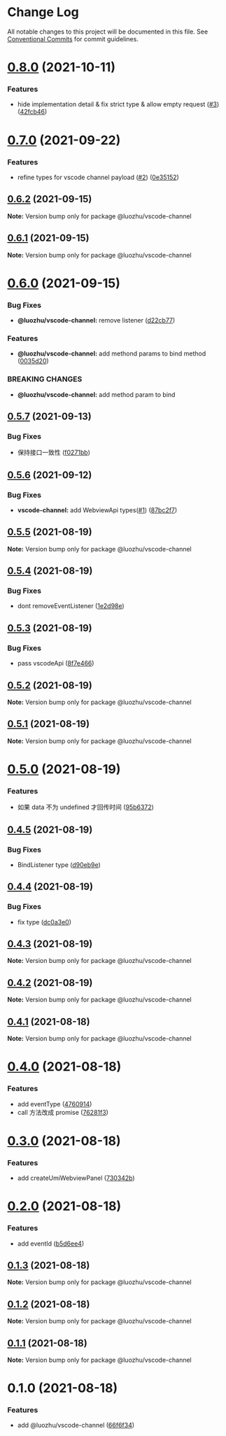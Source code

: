 # Change Log

All notable changes to this project will be documented in this file.
See [Conventional Commits](https://conventionalcommits.org) for commit guidelines.

# [0.8.0](https://github.com/youngjuning/luozhu/compare/@luozhu/vscode-channel@0.7.0...@luozhu/vscode-channel@0.8.0) (2021-10-11)


### Features

* hide implementation detail & fix strict type & allow empty request ([#3](https://github.com/youngjuning/luozhu/issues/3)) ([42fcb46](https://github.com/youngjuning/luozhu/commit/42fcb462bf2cd3ccb0d08588d162e596b4808074))





# [0.7.0](https://github.com/youngjuning/luozhu/compare/@luozhu/vscode-channel@0.6.2...@luozhu/vscode-channel@0.7.0) (2021-09-22)


### Features

* refine types for vscode channel payload ([#2](https://github.com/youngjuning/luozhu/issues/2)) ([0e35152](https://github.com/youngjuning/luozhu/commit/0e3515207d6f05af6a22c19e01ff1b2f5697397f))





## [0.6.2](https://github.com/youngjuning/luozhu/compare/@luozhu/vscode-channel@0.6.1...@luozhu/vscode-channel@0.6.2) (2021-09-15)

**Note:** Version bump only for package @luozhu/vscode-channel





## [0.6.1](https://github.com/youngjuning/luozhu/compare/@luozhu/vscode-channel@0.6.0...@luozhu/vscode-channel@0.6.1) (2021-09-15)

**Note:** Version bump only for package @luozhu/vscode-channel





# [0.6.0](https://github.com/youngjuning/luozhu/compare/@luozhu/vscode-channel@0.5.7...@luozhu/vscode-channel@0.6.0) (2021-09-15)


### Bug Fixes

* **@luozhu/vscode-channel:** remove listener ([d22cb77](https://github.com/youngjuning/luozhu/commit/d22cb777e124b20ab122d03b09e58961d75816cd))


### Features

* **@luozhu/vscode-channel:** add methond params to bind method ([0035d20](https://github.com/youngjuning/luozhu/commit/0035d20794b4c9f8c09c4ad83b9aa43ad676ae1c))


### BREAKING CHANGES

* **@luozhu/vscode-channel:** add method param to bind





## [0.5.7](https://github.com/youngjuning/luozhu/compare/@luozhu/vscode-channel@0.5.6...@luozhu/vscode-channel@0.5.7) (2021-09-13)


### Bug Fixes

* 保持接口一致性 ([f0271bb](https://github.com/youngjuning/luozhu/commit/f0271bb4042d15a35f78f1962fa2c96477ccd4ad))





## [0.5.6](https://github.com/youngjuning/luozhu/compare/@luozhu/vscode-channel@0.5.5...@luozhu/vscode-channel@0.5.6) (2021-09-12)


### Bug Fixes

* **vscode-channel:** add WebviewApi types([#1](https://github.com/youngjuning/luozhu/issues/1)) ([87bc2f7](https://github.com/youngjuning/luozhu/commit/87bc2f796e494de6eadb1db8e0a8a31919f778fb))





## [0.5.5](https://github.com/youngjuning/luozhu/compare/@luozhu/vscode-channel@0.5.4...@luozhu/vscode-channel@0.5.5) (2021-08-19)

**Note:** Version bump only for package @luozhu/vscode-channel

## [0.5.4](https://github.com/youngjuning/luozhu/compare/@luozhu/vscode-channel@0.5.3...@luozhu/vscode-channel@0.5.4) (2021-08-19)

### Bug Fixes

- dont removeEventListener ([1e2d98e](https://github.com/youngjuning/luozhu/commit/1e2d98ed1d0f2e3c910f5966eefd77b27aef7354))

## [0.5.3](https://github.com/youngjuning/luozhu/compare/@luozhu/vscode-channel@0.5.2...@luozhu/vscode-channel@0.5.3) (2021-08-19)

### Bug Fixes

- pass vscodeApi ([8f7e466](https://github.com/youngjuning/luozhu/commit/8f7e46608972bbd46237c390e8af7e85f2a219c2))

## [0.5.2](https://github.com/youngjuning/luozhu/compare/@luozhu/vscode-channel@0.5.1...@luozhu/vscode-channel@0.5.2) (2021-08-19)

**Note:** Version bump only for package @luozhu/vscode-channel

## [0.5.1](https://github.com/youngjuning/luozhu/compare/@luozhu/vscode-channel@0.5.0...@luozhu/vscode-channel@0.5.1) (2021-08-19)

**Note:** Version bump only for package @luozhu/vscode-channel

# [0.5.0](https://github.com/youngjuning/luozhu/compare/@luozhu/vscode-channel@0.4.5...@luozhu/vscode-channel@0.5.0) (2021-08-19)

### Features

- 如果 data 不为 undefined 才回传时间 ([95b6372](https://github.com/youngjuning/luozhu/commit/95b6372b8962d8bea657bce0e9d0051a3e570ba0))

## [0.4.5](https://github.com/youngjuning/luozhu/compare/@luozhu/vscode-channel@0.4.4...@luozhu/vscode-channel@0.4.5) (2021-08-19)

### Bug Fixes

- BindListener type ([d90eb9e](https://github.com/youngjuning/luozhu/commit/d90eb9eadf9f4a54103cc5783c6bda51e4127939))

## [0.4.4](https://github.com/youngjuning/luozhu/compare/@luozhu/vscode-channel@0.4.3...@luozhu/vscode-channel@0.4.4) (2021-08-19)

### Bug Fixes

- fix type ([dc0a3e0](https://github.com/youngjuning/luozhu/commit/dc0a3e034baa6aa78a4eab868ec2ffc8e5f487d9))

## [0.4.3](https://github.com/youngjuning/luozhu/compare/@luozhu/vscode-channel@0.4.2...@luozhu/vscode-channel@0.4.3) (2021-08-19)

**Note:** Version bump only for package @luozhu/vscode-channel

## [0.4.2](https://github.com/youngjuning/luozhu/compare/@luozhu/vscode-channel@0.4.1...@luozhu/vscode-channel@0.4.2) (2021-08-19)

**Note:** Version bump only for package @luozhu/vscode-channel

## [0.4.1](https://github.com/youngjuning/luozhu/compare/@luozhu/vscode-channel@0.4.0...@luozhu/vscode-channel@0.4.1) (2021-08-18)

**Note:** Version bump only for package @luozhu/vscode-channel

# [0.4.0](https://github.com/youngjuning/luozhu/compare/@luozhu/vscode-channel@0.3.0...@luozhu/vscode-channel@0.4.0) (2021-08-18)

### Features

- add eventType ([4760914](https://github.com/youngjuning/luozhu/commit/4760914068ab9bb09cbf293f1974f1ea08028624))
- call 方法改成 promise ([76281f3](https://github.com/youngjuning/luozhu/commit/76281f36d57e04123944a52600a5dc8d22217775))

# [0.3.0](https://github.com/youngjuning/luozhu/compare/@luozhu/vscode-channel@0.2.0...@luozhu/vscode-channel@0.3.0) (2021-08-18)

### Features

- add createUmiWebviewPanel ([730342b](https://github.com/youngjuning/luozhu/commit/730342bafabdaf5922b7b25187f795e9ae80917d))

# [0.2.0](https://github.com/youngjuning/luozhu/compare/@luozhu/vscode-channel@0.1.3...@luozhu/vscode-channel@0.2.0) (2021-08-18)

### Features

- add eventId ([b5d6ee4](https://github.com/youngjuning/luozhu/commit/b5d6ee481f9e1b944a84cc18d8e4d4970d8000cd))

## [0.1.3](https://github.com/youngjuning/luozhu/compare/@luozhu/vscode-channel@0.1.2...@luozhu/vscode-channel@0.1.3) (2021-08-18)

**Note:** Version bump only for package @luozhu/vscode-channel

## [0.1.2](https://github.com/youngjuning/luozhu/compare/@luozhu/vscode-channel@0.1.1...@luozhu/vscode-channel@0.1.2) (2021-08-18)

**Note:** Version bump only for package @luozhu/vscode-channel

## [0.1.1](https://github.com/youngjuning/luozhu/compare/@luozhu/vscode-channel@0.1.0...@luozhu/vscode-channel@0.1.1) (2021-08-18)

**Note:** Version bump only for package @luozhu/vscode-channel

# 0.1.0 (2021-08-18)

### Features

- add @luozhu/vscode-channel ([66f6f34](https://github.com/youngjuning/luozhu/commit/66f6f34343a33cbac5ad743b33f3f741d35cea7f))
